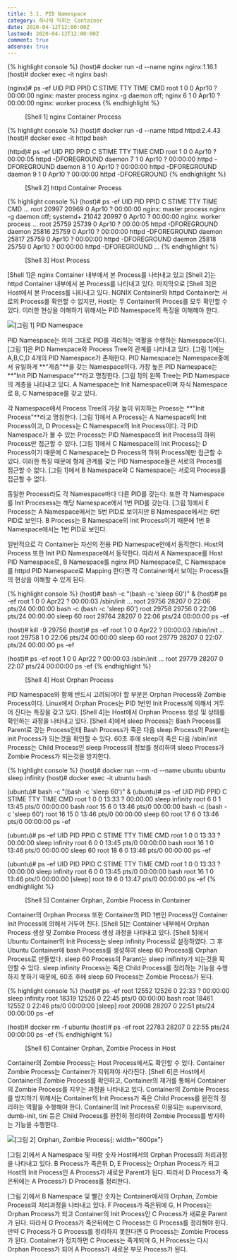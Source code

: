 ```yaml
---
title: 3.1. PID Namespace
category: 하나씩 익히는 Container
date: 2020-04-12T12:00:00Z
lastmod: 2020-04-12T12:00:00Z
comment: true
adsense: true
---
```


{% highlight console %}
(host)# docker run -d --name nginx nginx:1.16.1
(host)# docker exec -it nginx bash

(nginx)# ps -ef
UID        PID  PPID  C STIME TTY          TIME CMD
root         1     0  0 Apr10 ?        00:00:00 nginx: master process nginx -g daemon off;
nginx        6     1  0 Apr10 ?        00:00:00 nginx: worker process
{% endhighlight %}
<figure>
<figcaption class="caption">[Shell 1] nginx Container Process</figcaption>
</figure>

{% highlight console %}
(host)# docker run -d --name httpd httpd:2.4.43
(host)# docker exec -it httpd bash

(httpd)# ps -ef
UID        PID  PPID  C STIME TTY          TIME CMD
root         1     0  0 Apr10 ?        00:00:05 httpd -DFOREGROUND
daemon       7     1  0 Apr10 ?        00:00:00 httpd -DFOREGROUND
daemon       8     1  0 Apr10 ?        00:00:00 httpd -DFOREGROUND
daemon       9     1  0 Apr10 ?        00:00:00 httpd -DFOREGROUND
{% endhighlight %}
<figure>
<figcaption class="caption">[Shell 2] httpd Container Process</figcaption>
</figure>

{% highlight console %}
(host)# ps -ef
UID        PID  PPID  C STIME TTY          TIME CMD
...
root     20997 20969  0 Apr10 ?        00:00:00 nginx: master process nginx -g daemon off;
systemd+ 21042 20997  0 Apr10 ?        00:00:00 nginx: worker process
...
root     25759 25739  0 Apr10 ?        00:00:05 httpd -DFOREGROUND
daemon   25816 25759  0 Apr10 ?        00:00:00 httpd -DFOREGROUND
daemon   25817 25759  0 Apr10 ?        00:00:00 httpd -DFOREGROUND
daemon   25818 25759  0 Apr10 ?        00:00:00 httpd -DFOREGROUND
...
{% endhighlight %}
<figure>
<figcaption class="caption">[Shell 3] Host Process</figcaption>
</figure>

[Shell 1]은 nginx Container 내부에서 본 Process를 나타내고 있고 [Shell 2]는 httpd Container 내부에서 본 Process를 나타내고 있다. 마지막으로 [Shell 3]은 Host에서 본 Process를 나타내고 있다. NGNIX Container와 httpd Container는 서로의 Process를 확인할 수 없지만, Host는 두 Container의 Proces를 모두 확인할 수 있다. 이러한 현상을 이해하기 위해서는 PID Namespace의 특징을 이해해야 한다.

![[그림 1] PID Namespace]({{site.baseurl}}/images/onebyone_container/PID_Namespace/PID_Namespace.PNG)

PID Namespace는 의미 그대로 PID를 격리하는 역활을 수행하는 Namespace이다. [그림 1]은 PID Namespace와 Process Tree의 관계를 나타내고 있다. [그림 1]에는 A,B,C,D 4개의 PID Namespace가 존재한다. PID Namespace는 Namespace중에서 유일하게 **"계층"**을 갖는 Namespace이다. 가장 높은 PID Namespace는 **"Init PID Namespace"**라고 명칭한다. [그림 1]의 왼쪽 Tree는 PID Namespace의 계층을 나타내고 있다. A Namespace는 Init Namespace이며 자식 Namespace로 B, C Namespace를 갖고 있다.

각 Namespace에서 Process Tree의 가장 높이 위치하는 Proess는 **"Init Process"**라고 명칭한다. [그림 1]에서 A Process는 A Namespace의 Init Process이고, D Process는 C Namespace의 Init Process이다. 각 PID Namespace가 볼 수 있는 Process는 PID Namespace의 Init Process의 하위 Process만 접근할 수 있다. [그림 1]에서 C Namespace의 Init Process는 D Process이기 때문에 C Namespace는 D Process의 하위 Process에만 접근할 수 있다. 이러한 특징 때문에 형제 관계를 갖는 PID Namespace들은 서로의 Proces를 접근할 수 없다. [그림 1]에서 B Namespace와 C Namespace는 서로의 Process를 접근할 수 없다.

동일한 Process라도 각 Namespace마다 다른 PID를 갖는다. 또한 각 Namespace를 Init Procesess는 해당 Namespace에서 1번 PID를 갖는다. [그림 1]에서 E Process는 A Namespace에서는 5번 PID로 보이지만 B Namespace에서는 6번 PID로 보인다. B Process는 B Namespace의 Init Process이기 때문에 1번 B Namespace에서는 1번 PID로 보인다.

일반적으로 각 Container는 자신의 전용 PID Namespace안에서 동작한다. Host의 Process 또한 Init PID Namespace에서 동작한다. 따라서 A Namespace를 Host PID Namespace로, B Namespace를 nginx PID Namespace로, C Namespace를 httpd PID Namespace로 Mapping 한다면 각 Container에서 보이는 Process들의 현상을 이해할 수 있게 된다.

{% highlight console %}
(host)# bash -c "(bash -c 'sleep 60')" &
(host)# ps -ef
root         1     0  0 Apr22 ?        00:00:03 /sbin/init
...
root     29756 28207  0 22:06 pts/24   00:00:00 bash -c (bash -c 'sleep 60')
root     29758 29756  0 22:06 pts/24   00:00:00 sleep 60
root     29764 28207  0 22:06 pts/24   00:00:00 ps -ef

(host)# kill -9 29756
(host)# ps -ef
root         1     0  0 Apr22 ?        00:00:03 /sbin/init
...
root     29758     1  0 22:06 pts/24   00:00:00 sleep 60
root     29779 28207  0 22:07 pts/24   00:00:00 ps -ef

(host)# ps -ef
root         1     0  0 Apr22 ?        00:00:03 /sbin/init
...
root     29779 28207  0 22:07 pts/24   00:00:00 ps -ef
{% endhighlight %}
<figure>
<figcaption class="caption">[Shell 4] Host Orphan Process </figcaption>
</figure>

PID Namespace와 함께 반드시 고려되어야 할 부분은 Orphan Process와 Zombie Process이다. Linux에서 Orphan Proces는 PID 1번인 Init Process에 의해서 거두어 진다는 특징을 갖고 있다. [Shell 4]는 Host에서 Orphan Process 생성 및 상태를 확인하는 과정을 나타내고 있다. [Shell 4]에서 sleep Process는 Bash Process를 Parent로 갖는 Process인데 Bash Process가 죽은 다음 sleep Process의 Parent는 init Process가 되는것을 확인할 수 있다. 60초 후에 sleep이 죽은 다음 /sbin/init Process는 Child Process인 sleep Process의 정보를 정리하여 sleep Process가 Zombie Process가 되는것을 방지한다.

{% highlight console %}
(host)# docker run --rm -d --name ubuntu ubuntu sleep infinity
(host)# docker exec -it ubuntu bash

(ubuntu)# bash -c "(bash -c 'sleep 60')" &
(ubuntu)# ps -ef
UID        PID  PPID  C STIME TTY          TIME CMD
root         1     0  0 13:33 ?        00:00:00 sleep infinity
root         6     0  1 13:45 pts/0    00:00:00 bash
root        15     6  0 13:46 pts/0    00:00:00 bash -c (bash -c 'sleep 60')
root        16    15  0 13:46 pts/0    00:00:00 sleep 60
root        17     6  0 13:46 pts/0    00:00:00 ps -ef

(ubuntu)# ps -ef
UID        PID  PPID  C STIME TTY          TIME CMD
root         1     0  0 13:33 ?        00:00:00 sleep infinity
root         6     0  0 13:45 pts/0    00:00:00 bash
root        16     1  0 13:46 pts/0    00:00:00 sleep 60
root        18     6  0 13:46 pts/0    00:00:00 ps -ef

(ubuntu)# ps -ef
UID        PID  PPID  C STIME TTY          TIME CMD
root         1     0  0 13:33 ?        00:00:00 sleep infinity
root         6     0  0 13:45 pts/0    00:00:00 bash
root        16     1  0 13:46 pts/0    00:00:00 [sleep] <defunct>
root        19     6  0 13:47 pts/0    00:00:00 ps -ef
{% endhighlight %}
<figure>
<figcaption class="caption">[Shell 5] Container Orphan, Zombie Process in Container </figcaption>
</figure>

Container의 Orphan Process 또한 Container의 PID 1번인 Process인 Container Init Process에 의해서 거두어 진다. [Shell 5]는 Container 내부에서 Orphan Process 생성 및 Zombie Process 생성 과정을 나타내고 있다. [Shell 5]에서 Ubuntu Container의 Init Process는 sleep infinity Process로 설정하였다. 그 후 Ubuntu Container에 bash Process를 생성하여 sleep 60 Process를 Orphan Process로 만들었다. sleep 60 Process의 Parant는 sleep inifinity가 되는것을 확인할 수 있다. sleep infinity Process는 죽은 Child Process를 정리하는 기능을 수행하지 못하기 때문에, 60초 후에 sleep 60 Process는 Zombie Process가 된다.

{% highlight console %}
(host)# ps -ef
root     12552 12526  0 22:33 ?        00:00:00 sleep infinity
root     18319 12526  0 22:45 pts/0    00:00:00 bash
root     18461 12552  0 22:46 pts/0    00:00:00 [sleep] <defunct>
root     20908 28207  0 22:51 pts/24   00:00:00 ps -ef

(host)# docker rm -f ubuntu
(host)# ps -ef
root     22783 28207  0 22:55 pts/24   00:00:00 ps -ef
{% endhighlight %}
<figure>
<figcaption class="caption">[Shell 6] Container Orphan, Zombie Process in Host </figcaption>
</figure>

Container의 Zombie Process는 Host Process에서도 확인할 수 있다. Container Zombie Process는 Container가 지워져야 사라진다. [Shell 6]은 Host에서 Container의 Zombie Process를 확인하고, Container의 제거를 통해서 Container의 Zombie Process를 지우는 과정을 나타내고 있다. Container의 Zombie Process를 방지하기 위해서는 Container의 Init Process가 죽은 Child Process를 완전히 정리하는 역활을 수행해야 한다. Container의 Init Process로 이용되는 supervisord, dumb-init, tini 등은 Child Process를 완전히 정리하여 Zombie Process를 방지하는 기능을 수행한다.

![[그림 2] Orphan, Zombie Process]({{site.baseurl}}/images/onebyone_container/PID_Namespace/Orphan_Zombie_Process.PNG){: width="600px"}

[그림 2]에서 A Namespace 및 파랑 숫자 Host에서의 Orphan Process의 처리과정을 나타내고 있다. B Process가 죽은뒤 D, E Process는 Orphan Process가 되고 Host의 Init Process인 A Process가 새로운 Parent가 된다. 따라서 D Process가 죽은뒤에는 A Process가 D Process를 정리한다.

[그림 2]에서 B Namespace 및 빨간 숫자는 Container에서의 Orphan, Zombie Process의 처리과정을 나타내고 있다. F Process가 죽은뒤에 G, H Process는 Orphan Process가 되고 Container의 Init Process인 C Process가 새로운 Parent가 된다. 따라서 G Process가 죽은뒤에는 C Process는 G Process를 정리해야 한다. 만약 C Process가 G Process를 정리하지 못한다면 G Process는 Zombie Process가 된다. Container가 정지하면 C Process는 죽게되며 G, H Process는 다시 Orphan Process가 되어 A Process가 새로운 부모 Process가 된다.